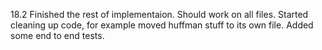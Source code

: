 18.2 Finished the rest of implementaion. Should work on all files. Started cleaning up code, for example moved huffman stuff to its own file. Added some end to end tests.

